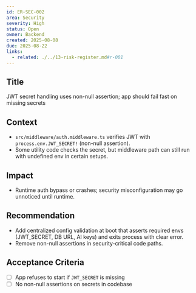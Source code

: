 ```yaml
---
id: ER-SEC-002
area: Security
severity: High
status: Open
owner: Backend
created: 2025-08-08
due: 2025-08-22
links:
  - related: ./../13-risk-register.md#r-001
---
```


## Title
JWT secret handling uses non-null assertion; app should fail fast on missing secrets

## Context
- `src/middleware/auth.middleware.ts` verifies JWT with `process.env.JWT_SECRET!` (non-null assertion).
- Some utility code checks the secret, but middleware path can still run with undefined env in certain setups.

## Impact
- Runtime auth bypass or crashes; security misconfiguration may go unnoticed until runtime.

## Recommendation
- Add centralized config validation at boot that asserts required envs (JWT_SECRET, DB URL, AI keys) and exits process with clear error.
- Remove non-null assertions in security-critical code paths.

## Acceptance Criteria
- [ ] App refuses to start if `JWT_SECRET` is missing
- [ ] No non-null assertions on secrets in codebase
